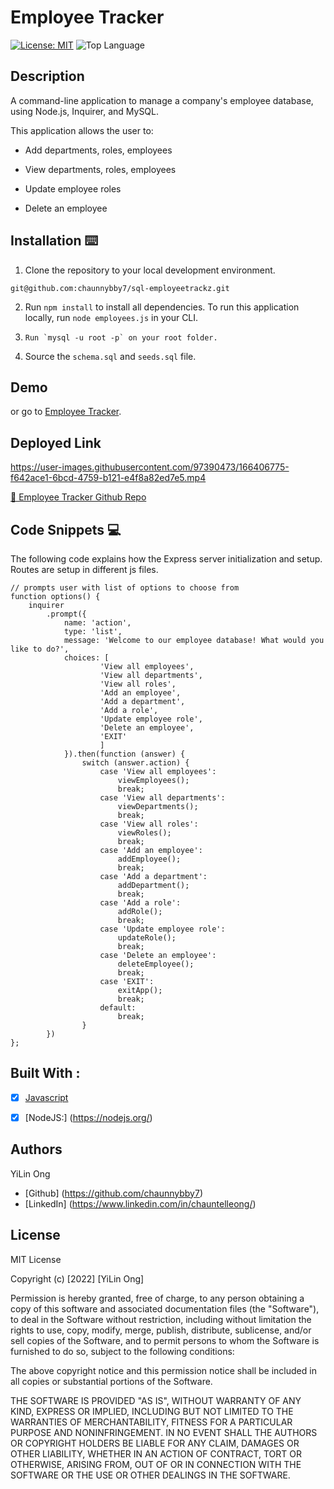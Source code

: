 # Employee Tracker 


[![License: MIT](https://img.shields.io/badge/License-MIT-yellow.svg)](https://opensource.org/licenses/MIT)
![Top Language](https://img.shields.io/github/languages/top/chaunnybby7/sql-employeetrackz)


## Description

A command-line application to manage a company's employee database, using Node.js, Inquirer, and MySQL.

This application allows the user to:

* Add departments, roles, employees

* View departments, roles, employees

* Update employee roles

* Delete an employee

## Installation ⌨️

1. Clone the repository to your local development environment.

```
git@github.com:chaunnybby7/sql-employeetrackz.git
```
2. Run `npm install` to install all dependencies. To run this application locally, run `node employees.js` in your CLI. 

3. ```Run `mysql -u root -p` on your root folder.```


4. Source the `schema.sql` and `seeds.sql` file.


## Demo


or go to <a href="https://drive.google.com/file/d/14UTy3UfPm-6iOd9Ynb77l6WHliEFONAq/view">Employee Tracker</a>. 

## Deployed Link 



https://user-images.githubusercontent.com/97390473/166406775-f642ace1-6bcd-4759-b121-e4f8a82ed7e5.mp4



[📁 Employee Tracker Github Repo](https://github.com/chaunnybby7/sql-employeetrackz)

## Code Snippets 💻

The following code explains how the Express server initialization and setup. Routes are setup in different js files.

```
// prompts user with list of options to choose from
function options() {
    inquirer
        .prompt({
            name: 'action',
            type: 'list',
            message: 'Welcome to our employee database! What would you like to do?',
            choices: [
                    'View all employees',
                    'View all departments',
                    'View all roles',
                    'Add an employee',
                    'Add a department',
                    'Add a role',
                    'Update employee role',
                    'Delete an employee',
                    'EXIT'
                    ]
            }).then(function (answer) {
                switch (answer.action) {
                    case 'View all employees':
                        viewEmployees();
                        break;
                    case 'View all departments':
                        viewDepartments();
                        break;
                    case 'View all roles':
                        viewRoles();
                        break;
                    case 'Add an employee':
                        addEmployee();
                        break;
                    case 'Add a department':
                        addDepartment();
                        break;
                    case 'Add a role':
                        addRole();
                        break;
                    case 'Update employee role':
                        updateRole();
                        break;
                    case 'Delete an employee':
                        deleteEmployee();
                        break;
                    case 'EXIT': 
                        exitApp();
                        break;
                    default:
                        break;
                }
        })
};

```

## Built With :
- [x] [Javascript](https://developer.mozilla.org/en-US/docs/Web/JavaScript)
- [x] [NodeJS:] (https://nodejs.org/)


## Authors
YiLin Ong
* [Github] (https://github.com/chaunnybby7)
* [LinkedIn] (https://www.linkedin.com/in/chauntelleong/)

## License 

MIT License

Copyright (c) [2022] [YiLin Ong]

Permission is hereby granted, free of charge, to any person obtaining a copy
of this software and associated documentation files (the "Software"), to deal
in the Software without restriction, including without limitation the rights
to use, copy, modify, merge, publish, distribute, sublicense, and/or sell
copies of the Software, and to permit persons to whom the Software is
furnished to do so, subject to the following conditions:

The above copyright notice and this permission notice shall be included in all
copies or substantial portions of the Software.

THE SOFTWARE IS PROVIDED "AS IS", WITHOUT WARRANTY OF ANY KIND, EXPRESS OR
IMPLIED, INCLUDING BUT NOT LIMITED TO THE WARRANTIES OF MERCHANTABILITY,
FITNESS FOR A PARTICULAR PURPOSE AND NONINFRINGEMENT. IN NO EVENT SHALL THE
AUTHORS OR COPYRIGHT HOLDERS BE LIABLE FOR ANY CLAIM, DAMAGES OR OTHER
LIABILITY, WHETHER IN AN ACTION OF CONTRACT, TORT OR OTHERWISE, ARISING FROM,
OUT OF OR IN CONNECTION WITH THE SOFTWARE OR THE USE OR OTHER DEALINGS IN THE
SOFTWARE.
